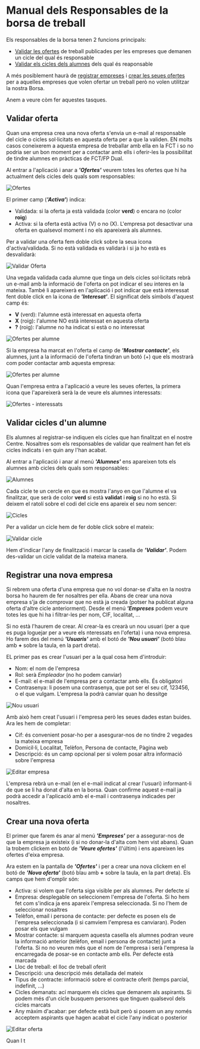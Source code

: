 # Manual dels Responsables de la borsa de treball
Els responsables de la borsa tenen 2 funcions principals:
- [Validar les ofertes](#validar-oferta) de treball publicades per les empreses que demanen un cicle del qual és responsable
- [Validar els cicles dels alumnes](#validar-cicles-dun-alumne) dels qual és reaponsable

A més posiblement haurà de [registrar empreses](#registrar-una-nova-empresa) i [crear les seues ofertes](#crear-una-nova-oferta) per a aquelles empreses que volen ofertar un treball però no volen utilitzar la nostra Borsa.

Anem a veure còm fer aquestes tasques.

## Validar oferta
Quan una empresa crea una nova oferta s'envia un e-mail al responsable del cicle o cicles sol·licitats en aquesta oferta per a que la validen. EN molts casos coneixerem a aquesta empresa de treballar amb ella en la FCT i so no podria ser un bon moment per a contactar amb ells i oferir-les la possibilitat de tindre alumnes en pràcticas de FCT/FP Dual.

Al entrar a l'aplicació i anar a **_'Ofertes'_** veurem totes les ofertes que hi ha actualment dels cicles dels quals som responsables:

![Ofertes](../img/ofertas.png)

El primer camp (**_'Activa'_**) indica:
- Validada: si la oferta ja està validada (color **verd**) o encara no (color **roig**)
- Activa: si la oferta està activa (V) o no (X). L'empresa pot desactivar una oferta en qualsevol moment i no els apareixerà als alumnes.

Per a validar una oferta fem doble click sobre la seua icona d'activa/validada. Si no està validada es validarà i si ja ho està es desvalidarà:

![Validar Oferta](../img/oferta-validar.png)

Una vegada validada cada alumne que tinga un dels cicles sol·licitats rebrà un e-mail amb la informació de l'oferta on pot indicar el seu interes en la mateixa. També li apareixerà en l'aplicació i pot indicar que està interessat fent doble click en la icona de **_'Interesat'_**. El significat dels símbols d'aquest camp és:
- **V** (verd): l'alumne està interessat en aquesta oferta
- **X** (roig): l'alumne NO està interessat en aquesta oferta
- **?** (roig): l'alumne no ha indicat si està o no interessat

![Ofertes per alumne](../img/ofertas-alumno.png)

Si la empresa ha marcat en l'oferta el camp de **_'Mostrar contacte'_**, els alumnes, junt a la informació de l'oferta tindran un botó (+) que els mostrarà com poder contactar amb aquesta empresa:

![Ofertes per alumne](../img/ofertas-alumno-mas.png)

Quan l'empresa entra a l'aplicació  a veure les seues ofertes, la primera icona que l'apareixerà serà la de veure els alumnes interessats:

![Ofertes - interessats](../img/ofertas-interesados.png)

## Validar cicles d'un alumne
Els alumnes al registrar-se indiquen els cicles que han finalitzat en el nostre Centre. Nosaltres som els responsables de validar que realment han fet els cicles indicats i en quin any l'han acabat.

Al entrar a l'aplicació i anar al menú **_'Alumnes'_** ens apareixen tots els alumnes amb cicles dels quals som responsables:

![Alumnes](../img/alumnos.png)

Cada cicle te un cercle en que es mostra l'anyo en que l'alumne el va finalitzar, que serà de color **verd** si està **validat** i **roig** si no ho està. Si deixem el ratolí sobre el codi del cicle ens apareix el seu nom sencer:

![Cicles](../img/ciclos.png)

Per a validar un cicle hem de fer doble click sobre el mateix:

![Validar cicle](../img/alumno-ciclo-validar.png)

Hem d'indicar l'any de finalització i marcar la casella de **_'Validar'_**. Podem des-validar un cicle validat de la mateixa manera.

## Registrar una nova empresa
Si rebrem una oferta d'una empresa que no vol donar-se d'alta en la nostra borsa ho haurem de fer nosaltres per ella. Abans de crear una nova empresa s'ja de comprovar que no està ja creada (potser ha publicat alguna oferta d'altre cicle anteriorment). Desde el menú **_'Empreses_** podem veure totes les que hi ha i filtrar-les per nom, CIF, localitat, ...

Si no està l'haurem de crear. Al crear-la es crearà un nou usuari (per a que es puga loguejar per a veure els nteressats en l'oferta) i una nova empresa. Ho farem des del menú **_'Usuaris'_** amb el botó de **_'Nou usuari'_** (botó blau amb **+** sobre la taula, en la part dreta).

EL primer pas es crear l'usuari per a la qual cosa hem d'introduir:
- Nom: el nom de l'empresa
- Rol: serà _Empleador_ (no ho podem canviar)
- E-mail: el e-mail de l'empresa per a contactar amb ells. És obligatori
- Contrasenya: li posem una contrasenya, que pot ser el seu cif, 123456, o el que vulgam. L'empresa la podrà canviar quan ho dessitge

![Nou usuari](../img/usuari-nou.png)

Amb això hem creat l'usuari i l'empresa però les seues dades estan buides. Ara les hem de completar:
- Cif: és convenient posar-ho per a asesgurar-nos de no tindre 2 vegades la mateixa empresa
- Domicil·li, Localitat, Telèfon, Persona de contacte, Pàgina web
- Descripció: és un camp opcional per si volem posar altra informació sobre l'empresa

![Editar empresa](../img/empresa-edit.png)

L'empresa rebrà un e-mail (en el e-mail indicat al crear l'usuari) informant-li de que se li ha donat d'alta en la borsa. Quan confirme aquest e-mail ja podrà accedir a l'aplicació amb el e-mail i contrasenya indicades per nosaltres.

## Crear una nova oferta
El primer que farem és anar al menú **_'Empreses'_** per a assegurar-nos de que la empresa ja existeix (i si no donar-la d'alta com hem vist abans). Quan la trobem clickem en botó de **_'Veure ofertes'_** (l'últim) i ens apareixen les ofertes d'eixa empresa.

Ara estem en la pantalla de **_'Ofertes'_** i per a crear una nova clickem en el botó de **_'Nova oferta'_** (botó blau amb **+** sobre la taula, en la part dreta). Els camps que hem d'omplir són:
- Activa: si volem que l'oferta siga visible per als alumnes. Per defecte sí
- Empresa: desplegable on seleccionem l'empresa de l'oferta. Si ho hem fet com s'indica ja ens apareix l'empresa seleccionada. Si no l'hem de seleccionar nosaltres
- Telèfon, email i persona de contacte: per defecte es posen els de l'empresa seleccionada (i si camviem l'empresa es canviaran). Poden posar els que vulgam
- Mostrar contacte: si marquem aquesta casella els alumnes podran veure la informació anterior (telèfon, email i persona de contacte) junt a l'oferta. Si no no veuren més que el nom de l'empresa i serà l'empresa la encarregada de posar-se en contacte amb ells. Per defecte està marcada
- Lloc de treball: el lloc de treball oferit
- Descripció: una descripció més detallada del mateix
- Tipus de contracte: informació sobre el contracte oferit (temps parcial, indefinit, ...)
- Cicles demanats: ací marquem els cicles que demanem als aspirants. Si podem més d'un cicle busquem persones que tinguen qualsevol dels cicles marcats
- Any màxim d'acabar: per defecte està buit però si posem un any només acceptem aspirants que hagen acabat el cicle l'any indicat o posterior

![Editar oferta](../img/oferta-edit.png)


Quan l t
